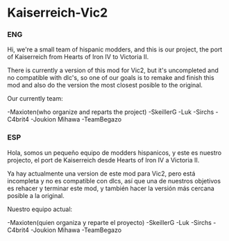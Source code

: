 # Kaiserreich-Vic2

### ENG 

Hi, we're a small team of hispanic modders, and this is our project, the port of Kaiserreich from Hearts of Iron IV to Victoria II.

There is currently a version of this mod for Vic2, but it's uncompleted and no compatible with dlc's, so one of our goals is to remake
and finish this mod and also do the version the most closest posible to the original.

Our currently team:

-Maxioten(who organize and reparts the project)
-SkeillerG
-Luk
-Sirchs
-C4brit4
-Joukion Mihawa
-TeamBegazo

### ESP

Hola, somos un pequeño equipo de modders hispanicos, y este es nuestro projecto, el port de Kaiserreich desde Hearts of Iron IV a Victoria II.

Ya hay actualmente una version de este mod para Vic2, pero está incompleta y no es compatible con dlcs, así que una de nuestros objetivos es 
rehacer y terminar este mod, y también hacer la versión más cercana posible a la original.

Nuestro equipo actual:

-Maxioten(quien organiza y reparte el proyecto)
-SkeillerG
-Luk
-Sirchs
-C4brit4
-Joukion Mihawa
-TeamBegazo
